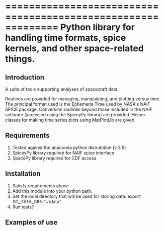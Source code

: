 =============================================================
Python library for handling time formats, spice kernels, and other space-related things.
=============================================================

Introduction
------------
A suite of tools supporting analyses of spacecraft data.

Routines are provided for managing, manipulating, and plotting versus time.  The principal format used is the Ephemeris Time used by NASA's NAIF SPICE package.  Conversion routines beyond those included in the NAIF software (accessed using the SpiceyPy library) are provided.  Helper classes for making time series plots using MatPlotLib are given.


Requirements
------------

1. Tested against the anaconda python distrubition (v 3.5)
2. SpiceyPy library required for NAIF spice interface
3. SpacePy  library required for CDF access

Installation
------------

1. Satisfy requirements above
2. Add this module into your python path.
3. Set the local directory that will be used for storing data:
    export SC_DATA_DIR="~/data"
4. Run tests?

Examples of use
---------------
